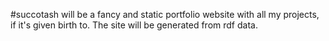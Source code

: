 #succotash
will be a fancy and static portfolio website with all my projects, if it's given birth to.
The site will be generated from rdf data.

